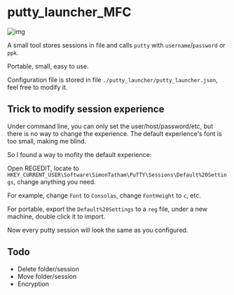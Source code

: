 # putty_launcher_MFC

![img](https://github.com/captainwong/Tools/blob/master/putty_launcher_MFC/putty_launcher_MFC.png?raw=true)

A small tool stores sessions in file and calls `putty` with `username`/`password` or `ppk`. 

Portable, small, easy to use.

Configuration file is stored in file `./putty_launcher/putty_launcher.json`, feel free to modify it. 

## Trick to modify session experience

Under command line, you can only set the user/host/password/etc, but there is no way to change the experience. The default experience's font is too small, making me blind.

So I found a way to mofity the default experience:

Open REGEDIT, locate to `HKEY_CURRENT_USER\Software\SimonTatham\PuTTY\Sessions\Default%20Settings`, change anything you need.

For example, change `Font` to `Consolas`, change `FontHeight` to `c`, etc.

For portable, export the `Default%20Settings` to a `reg` file, under a new machine, double click it to import.

Now every putty session will look the same as you configured.

## Todo

* Delete folder/session
* Move folder/session
* Encryption

